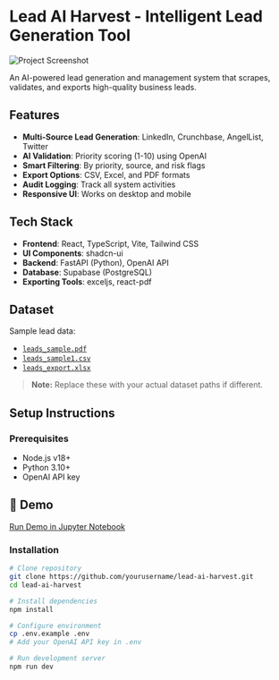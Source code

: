 # Lead AI Harvest - Intelligent Lead Generation Tool

![Project Screenshot](https://github.com/user-attachments/assets/fe5b9646-5ba8-4bb1-a14b-77b6830567f2)

An AI-powered lead generation and management system that scrapes, validates, and exports high-quality business leads.

## Features

- **Multi-Source Lead Generation**: LinkedIn, Crunchbase, AngelList, Twitter
- **AI Validation**: Priority scoring (1-10) using OpenAI
- **Smart Filtering**: By priority, source, and risk flags
- **Export Options**: CSV, Excel, and PDF formats
- **Audit Logging**: Track all system activities
- **Responsive UI**: Works on desktop and mobile

## Tech Stack

- **Frontend**: React, TypeScript, Vite, Tailwind CSS
- **UI Components**: shadcn-ui
- **Backend**: FastAPI (Python), OpenAI API
- **Database**: Supabase (PostgreSQL)
- **Exporting Tools**: exceljs, react-pdf

## Dataset

Sample lead data:
- [`leads_sample.pdf`](leads_sample.pdf)
- [`leads_sample1.csv`](leads_sample1.csv)
- [`leads_export.xlsx`](leads_export.xlsx)

> **Note:** Replace these with your actual dataset paths if different.

## Setup Instructions

### Prerequisites
- Node.js v18+
- Python 3.10+
- OpenAI API key
  
## 🧪 Demo

[Run Demo in Jupyter Notebook](notebooks/demo.ipynb)

### Installation
```bash
# Clone repository
git clone https://github.com/yourusername/lead-ai-harvest.git
cd lead-ai-harvest

# Install dependencies
npm install

# Configure environment
cp .env.example .env
# Add your OpenAI API key in .env

# Run development server
npm run dev
